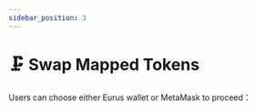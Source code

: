 ```yaml
---
sidebar_position: 3
---
```

# 🗜️ Swap Mapped Tokens

Users can choose either Eurus wallet or MetaMask to proceed：